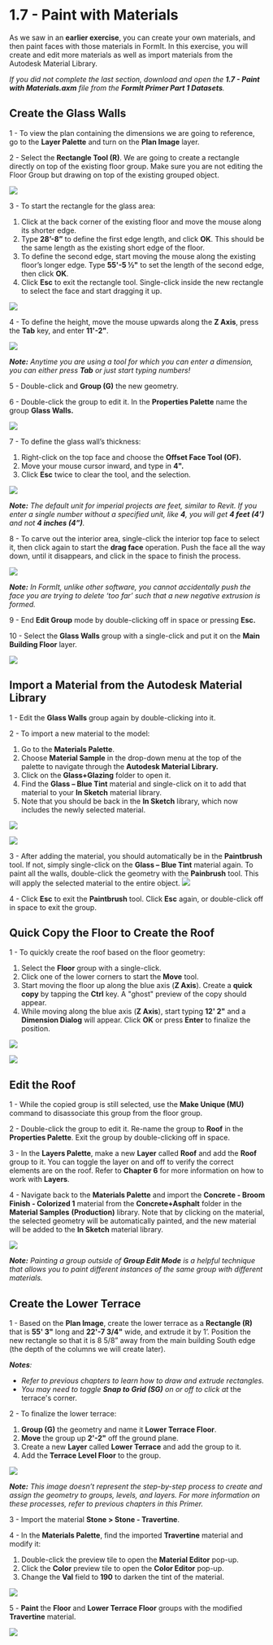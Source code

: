 # 1.7 - Paint with Materials

As we saw in an **earlier exercise**, you can create your own materials, and then paint faces with those materials in FormIt. In this exercise, you will create and edit more materials as well as import materials from the Autodesk Material Library.

_If you did not complete the last section, download and open the_ _**1.7 - Paint with Materials.axm**_ _file from the_ _**FormIt Primer Part 1 Datasets**._

## **Create the Glass Walls**

1 - To view the plan containing the dimensions we are going to reference, go to the **Layer Palette** and turn on the **Plan Image** layer.

2 - Select the **Rectangle Tool \(R\)**. We are going to create a rectangle directly on top of the existing floor group. Make sure you are not editing the Floor Group but drawing on top of the existing grouped object.

![](../../.gitbook/assets/0%20%283%29.png)

3 - To start the rectangle for the glass area:

1. Click at the back corner of the existing floor and move the mouse along its shorter edge.
2. Type **28’-8”** to define the first edge length, and click **OK**. This should be the same length as the existing short edge of the floor.
3. To define the second edge, start moving the mouse along the existing floor’s longer edge. Type **55'-5 ½"** to set the length of the second edge, then click **OK**.
4.  Click **Esc** to exit the rectangle tool. Single-click inside the new rectangle to select the face and start dragging it up.

![](../../.gitbook/assets/1%20%283%29.png)

4 - To define the height, move the mouse upwards along the **Z Axis**, press the **Tab** key, and enter **11'-2"**.

![](../../.gitbook/assets/2%20%284%29.png)

_**Note:**_ _Anytime you are using a tool for which you can enter a dimension, you can either press_ _**Tab**_ _or just start typing numbers!_

5 - Double-click and **Group \(G\)** the new geometry.

6 - Double-click the group to edit it. In the **Properties Palette** name the group **Glass Walls.**

![](../../.gitbook/assets/3%20%283%29.png)

7 - To define the glass wall’s thickness:

1. Right-click on the top face and choose the **Offset Face Tool \(OF\).**
2. Move your mouse cursor inward, and type in **4".**
3. Click **Esc** twice to clear the tool, and the selection.

![](../../.gitbook/assets/4%20%2817%29.png)

​_**Note:**_ _The default unit for imperial projects are feet, similar to Revit. If you enter a single number without a specified unit, like_ _**4**, you will get_ _**4 feet \(4’\)**_ _and not_ _**4 inches \(4”\)**._

8 - To carve out the interior area, single-click the interior top face to select it, then click again to start the **drag face** operation. Push the face all the way down, until it disappears, and click in the space to finish the process.

![](../../.gitbook/assets/5%20%2812%29.png)

_**Note:**_ _In FormIt, unlike other software, you cannot accidentally push the face you are trying to delete ‘too far’ such that a new negative extrusion is formed._

9 - End **Edit Group** mode by double-clicking off in space or pressing **Esc.**

10 - Select the **Glass Walls** group with a single-click and put it on the **Main Building Floor** layer.

![](../../.gitbook/assets/6%20%2813%29.png)

## **Import a Material from the Autodesk Material Library**

1 - Edit the **Glass Walls** group again by double-clicking into it.

2 - To import a new material to the model:

1. Go to the **Materials Palette**.
2. Choose **Material Sample** in the drop-down menu at the top of the palette to navigate through the **Autodesk Material Library.** ​
3. Click on the **Glass+Glazing** folder to open it.
4. Find the **Glass – Blue Tint** material and single-click on it to add that material to your **In Sketch** material library.
5. Note that you should be back in the **In Sketch** library, which now includes the newly selected material.

![](../../.gitbook/assets/7%20%288%29.png)

![](../../.gitbook/assets/8%20%288%29.png)

3 - After adding the material, you should automatically be in the **Paintbrush** tool. If not, simply single-click on the **Glass – Blue Tint** material again. To paint all the walls, double-click the geometry with the **Painbrush** tool. This will apply the selected material to the entire object. ![](../../.gitbook/assets/9%20%281%29.png)​

4 - Click **Esc** to exit the **Paintbrush** tool. Click **Esc** again, or double-click off in space to exit the group.

## **Quick Copy the Floor to Create the Roof**

1 - To quickly create the roof based on the floor geometry:

1. Select the **Floor** group with a single-click.
2. Click one of the lower corners to start the **Move** tool.
3. Start moving the floor up along the blue axis \(**Z Axis**\). Create a **quick copy** by tapping the **Ctrl** key. A "ghost" preview of the copy should appear. ​
4. While moving along the blue axis \(**Z Axis**\), start typing **12' 2"** and a **Dimension Dialog** will appear. Click **OK** or press **Enter** to finalize the position.

![](../../.gitbook/assets/10%20%281%29.png)

![](../../.gitbook/assets/11%20%281%29.png)

## **Edit the Roof**

1 - While the copied group is still selected, use the **Make Unique \(MU\)** command to disassociate this group from the floor group.

2 - Double-click the group to edit it. Re-name the group to **Roof** in the **Properties Palette**. Exit the group by double-clicking off in space.

3 - In the **Layers Palette**, make a new **Layer** called **Roof** and add the **Roof** group to it. You can toggle the layer on and off to verify the correct elements are on the roof. Refer to **Chapter 6** for more information on how to work with **Layers**.

4 - Navigate back to the **Materials Palette** and import the **Concrete - Broom Finish - Colorized 1** material from the **Concrete+Asphalt** folder in the **Material Samples** **\(Production\)** library. Note that by clicking on the material, the selected geometry will be automatically painted, and the new material will be added to the **In Sketch** material library.

![](../../.gitbook/assets/12.jpeg)

_**Note:**_ _Painting a group outside of_ _**Group Edit Mode**_ _is a helpful technique that allows you to paint different instances of the same group with different materials._

## **Create the Lower Terrace**

1 - Based on the **Plan Image**, create the lower terrace as a **Rectangle \(R\)** that is **55' 3"** long and **22'-7 3/4"** wide, and extrude it by 1’. Position the new rectangle so that it is 8 5/8” away from the main building South edge \(the depth of the columns we will create later\).

_**Notes**:_

* _Refer to previous chapters to learn how to draw and extrude rectangles._
* _You may need to toggle_ _**Snap to Grid \(SG\)**_ _on or off to click at_ the terrace's corner.

2 - To finalize the lower terrace:

1. **Group \(G\)** the geometry and name it **Lower Terrace Floor**.
2. **Move** the group up **2'-2"** off the ground plane.
3. Create a new **Layer** called **Lower Terrace** and add the group to it.
4. Add the **Terrace Level Floor** to the group.

![](../../.gitbook/assets/13%20%281%29.png)

_**Note:**_ _This image doesn’t represent the step-by-step process to create and assign the geometry to groups, levels, and layers. For more information on these processes, refer to previous chapters in this Primer._

3 - Import the material **Stone &gt; Stone - Travertine**.

4 - In the **Materials Palette**, find the imported **Travertine** material and modify it:

1. Double-click the preview tile to open the **Material Editor** pop-up.
2. Click the **Color** preview tile to open the **Color Editor** pop-up.
3. Change the **Val** field to **190** to darken the tint of the material.

![](../../.gitbook/assets/14%20%282%29.png)

5 - **Paint** the **Floor** and **Lower Terrace Floor** groups with the modified **Travertine** material.

![](../../.gitbook/assets/15.jpeg)

